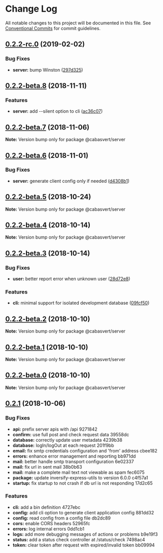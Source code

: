 # Change Log

All notable changes to this project will be documented in this file.
See [Conventional Commits](https://conventionalcommits.org) for commit guidelines.

## [0.2.2-rc.0](https://github.com/cabasvert/cabasvert/compare/@cabasvert/server@0.2.2-beta.8...@cabasvert/server@0.2.2-rc.0) (2019-02-02)


### Bug Fixes

* **server:** bump Winston ([297d325](https://github.com/cabasvert/cabasvert/commit/297d325))





## [0.2.2-beta.8](https://github.com/cabasvert/cabasvert/compare/@cabasvert/server@0.2.2-beta.7...@cabasvert/server@0.2.2-beta.8) (2018-11-11)


### Features

* **server:** add --silent option to cli ([ac36c07](https://github.com/cabasvert/cabasvert/commit/ac36c07))





## [0.2.2-beta.7](https://github.com/cabasvert/cabasvert/compare/@cabasvert/server@0.2.2-beta.6...@cabasvert/server@0.2.2-beta.7) (2018-11-06)

**Note:** Version bump only for package @cabasvert/server





## [0.2.2-beta.6](https://github.com/cabasvert/cabasvert/compare/@cabasvert/server@0.2.2-beta.5...@cabasvert/server@0.2.2-beta.6) (2018-11-01)


### Bug Fixes

* **server:** generate client config only if needed ([d4308b1](https://github.com/cabasvert/cabasvert/commit/d4308b1))





## [0.2.2-beta.5](https://github.com/cabasvert/cabasvert/compare/@cabasvert/server@0.2.2-beta.4...@cabasvert/server@0.2.2-beta.5) (2018-10-24)

**Note:** Version bump only for package @cabasvert/server





## [0.2.2-beta.4](https://github.com/cabasvert/cabasvert/compare/@cabasvert/server@0.2.2-beta.3...@cabasvert/server@0.2.2-beta.4) (2018-10-14)

**Note:** Version bump only for package @cabasvert/server





## [0.2.2-beta.3](https://github.com/cabasvert/cabasvert/compare/@cabasvert/server@0.2.2-beta.2...@cabasvert/server@0.2.2-beta.3) (2018-10-14)


### Bug Fixes

* **user:** better report error when unknown user ([28d72e8](https://github.com/cabasvert/cabasvert/commit/28d72e8))


### Features

* **cli:** minimal support for isolated development database ([09fcf50](https://github.com/cabasvert/cabasvert/commit/09fcf50))





## [0.2.2-beta.2](https://github.com/cabasvert/cabasvert/compare/@cabasvert/server@0.2.2-beta.1...@cabasvert/server@0.2.2-beta.2) (2018-10-10)

**Note:** Version bump only for package @cabasvert/server





## [0.2.2-beta.1](https://github.com/cabasvert/cabasvert/compare/@cabasvert/server@0.2.2-beta.0...@cabasvert/server@0.2.2-beta.1) (2018-10-10)

**Note:** Version bump only for package @cabasvert/server





## [0.2.2-beta.0](https://github.com/cabasvert/cabasvert/compare/@cabasvert/server@0.2.1...@cabasvert/server@0.2.2-beta.0) (2018-10-10)

**Note:** Version bump only for package @cabasvert/server




<a name="0.2.1"></a>
## [0.2.1](/compare/@cabasvert/server@0.2.1...@cabasvert/server@0.2.1) (2018-10-06)


### Bug Fixes

* **api:** prefix server apis with /api 9271842
* **confirm:** use full post and check request data 39558dc
* **database:** correctly update user metadata 4239b38
* **database:** logIn/logOut at each request 201f9bb
* **email:** fix smtp credentials configuration and 'from' address cbee182
* **errors:** enhance error management and reporting bb971dd
* **mail:** better handle smtp transport configuration 6e02337
* **mail:** fix url in sent mail 38b0b63
* **mail:** make a complete mail text not viewable as spam fec6075
* **package:** update inversify-express-utils to version 6.0.0 c4f57a1
* **startup:** fix startup to not crash if db url is not responding 17d2c65


### Features

* **cli:** add a bin definition 4727ebc
* **config:** add cli option to generate client application config 881dd32
* **config:** read config from a config file db2dc89
* **cors:** enable CORS headers 52965fc
* **errors:** log internal errors 0dd1cb1
* **logs:** add more debugging messages of actions or problems b9e19f3
* **status:** add a status check controller at /status/check 7498ac4
* **token:** clear token after request with expired/invalid token bb09994
